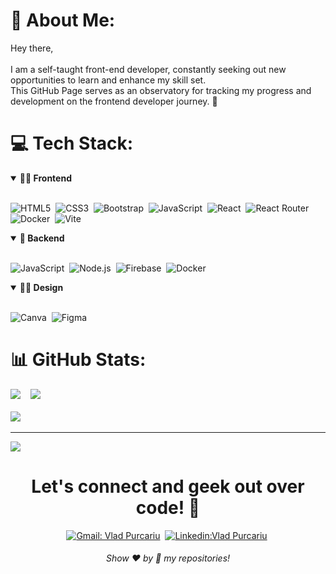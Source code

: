  # 💫 About Me:
Hey there,<br><br>I am a self-taught front-end developer, constantly seeking out new opportunities to learn and enhance my skill set.<br>This GitHub Page serves as an observatory for tracking my progress and development on the frontend developer journey. 🌟



# 💻 Tech Stack:

<details open>
<summary><b>🏄‍♂️ Frontend</b></summary>
<br>
  
![HTML5](https://img.shields.io/badge/-HTML5-E34F26?style=for-the-badge&logo=html5&logoColor=white)&nbsp;
![CSS3](https://img.shields.io/badge/-CSS3-1572B6?style=for-the-badge&logo=css3)&nbsp;
![Bootstrap](https://img.shields.io/badge/Bootstrap-563D7C?style=for-the-badge&logo=bootstrap&logoColor=white)&nbsp;
![JavaScript](https://img.shields.io/badge/Javascript-F7DF1E.svg?style=for-the-badge&logo=javascript&logoColor=black)&nbsp;
![React](https://img.shields.io/badge/-React-%23404d59?style=for-the-badge&logo=react)&nbsp;
![React Router](https://img.shields.io/badge/React_Router-CA4245?style=for-the-badge&logo=react-router&logoColor=white)&nbsp;
![Docker](https://img.shields.io/badge/Docker-2CA5E0?style=for-the-badge&logo=docker&logoColor=white)&nbsp;
![Vite](https://img.shields.io/badge/Vite-B73BFE?style=for-the-badge&logo=vite&logoColor=FFD62E)&nbsp;


</details>

<details open>
<summary><b>🧰 Backend</b></summary>
<br>

![JavaScript](https://img.shields.io/badge/Javascript-F7DF1E.svg?style=for-the-badge&logo=javascript&logoColor=black)&nbsp;
![Node.js](https://img.shields.io/badge/node.js-339933.svg?style=for-the-badge&logo=nodedotjs&logoColor=white)&nbsp;
![Firebase](https://img.shields.io/badge/firebase-ffca28?style=for-the-badge&logo=firebase&logoColor=black)&nbsp;
![Docker](https://img.shields.io/badge/Docker-2CA5E0?style=for-the-badge&logo=docker&logoColor=white)&nbsp;
</details>

<details open>
<summary><b>👨‍🎨 Design</b></summary>
<br>

![Canva](https://img.shields.io/badge/Canva-%2300C4CC.svg?&style=for-the-badge&logo=Canva&logoColor=white)&nbsp;
![Figma](https://img.shields.io/badge/Figma-F24E1E?style=for-the-badge&logo=figma&logoColor=white)&nbsp;
</details>

# 📊 GitHub Stats:
![](https://github-readme-stats.vercel.app/api?username=fhatti&theme=tokyonight&hide_border=false&include_all_commits=false&count_private=false)&nbsp;&nbsp;&nbsp;
![](https://github-readme-streak-stats.herokuapp.com/?user=fhatti&theme=tokyonight&hide_border=false)&nbsp;
<br>
<br>
![](https://github-readme-stats.vercel.app/api/top-langs/?username=fhatti&theme=tokyonight&hide_border=false&include_all_commits=false&count_private=false&layout=compact)&nbsp;

---
[![](https://visitcount.itsvg.in/api?id=fhatti&icon=0&color=0)](https://visitcount.itsvg.in)



<div align = "center">

# Let's connect and geek out over code! 🚀
[![Gmail: Vlad Purcariu](https://img.shields.io/badge/-gmail-red?style=for-the-badge&logo=Gmail&logoColor=white&link=mailto:purcariuvlad99@gmail.com)](mailto:purcariuvlad99@gmail.com)&nbsp;
[![Linkedin:Vlad Purcariu](https://img.shields.io/badge/-linkedin-blue?style=for-the-badge&logo=Linkedin&logoColor=white&link=https://www.linkedin.com/in/vlad-purcariu-634aa0304/)](https://www.linkedin.com/in/vlad-purcariu-634aa0304/)&nbsp;


  
</div>
<h6 align="center">Show ❤️ by 🌟 my repositories!</h6>

